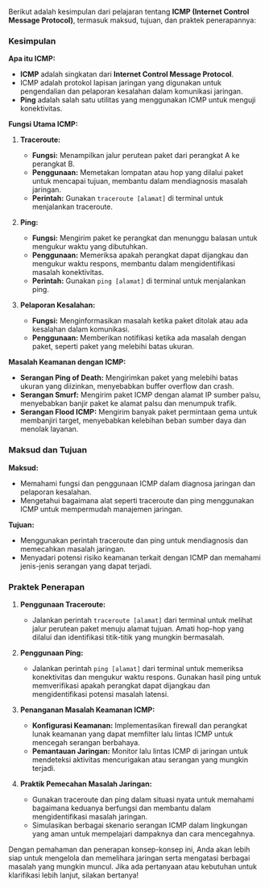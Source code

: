 Berikut adalah kesimpulan dari pelajaran tentang **ICMP (Internet Control Message Protocol)**, termasuk maksud, tujuan, dan praktek penerapannya:

### Kesimpulan

**Apa itu ICMP:**
- **ICMP** adalah singkatan dari **Internet Control Message Protocol**.
- ICMP adalah protokol lapisan jaringan yang digunakan untuk pengendalian dan pelaporan kesalahan dalam komunikasi jaringan.
- **Ping** adalah salah satu utilitas yang menggunakan ICMP untuk menguji konektivitas.

**Fungsi Utama ICMP:**
1. **Traceroute:**
   - **Fungsi:** Menampilkan jalur perutean paket dari perangkat A ke perangkat B.
   - **Penggunaan:** Memetakan lompatan atau hop yang dilalui paket untuk mencapai tujuan, membantu dalam mendiagnosis masalah jaringan.
   - **Perintah:** Gunakan `traceroute [alamat]` di terminal untuk menjalankan traceroute.

2. **Ping:**
   - **Fungsi:** Mengirim paket ke perangkat dan menunggu balasan untuk mengukur waktu yang dibutuhkan.
   - **Penggunaan:** Memeriksa apakah perangkat dapat dijangkau dan mengukur waktu respons, membantu dalam mengidentifikasi masalah konektivitas.
   - **Perintah:** Gunakan `ping [alamat]` di terminal untuk menjalankan ping.

3. **Pelaporan Kesalahan:**
   - **Fungsi:** Menginformasikan masalah ketika paket ditolak atau ada kesalahan dalam komunikasi.
   - **Penggunaan:** Memberikan notifikasi ketika ada masalah dengan paket, seperti paket yang melebihi batas ukuran.

**Masalah Keamanan dengan ICMP:**
- **Serangan Ping of Death:** Mengirimkan paket yang melebihi batas ukuran yang diizinkan, menyebabkan buffer overflow dan crash.
- **Serangan Smurf:** Mengirim paket ICMP dengan alamat IP sumber palsu, menyebabkan banjir paket ke alamat palsu dan menumpuk trafik.
- **Serangan Flood ICMP:** Mengirim banyak paket permintaan gema untuk membanjiri target, menyebabkan kelebihan beban sumber daya dan menolak layanan.

### Maksud dan Tujuan

**Maksud:**
- Memahami fungsi dan penggunaan ICMP dalam diagnosa jaringan dan pelaporan kesalahan.
- Mengetahui bagaimana alat seperti traceroute dan ping menggunakan ICMP untuk mempermudah manajemen jaringan.

**Tujuan:**
- Menggunakan perintah traceroute dan ping untuk mendiagnosis dan memecahkan masalah jaringan.
- Menyadari potensi risiko keamanan terkait dengan ICMP dan memahami jenis-jenis serangan yang dapat terjadi.

### Praktek Penerapan

1. **Penggunaan Traceroute:**
   - Jalankan perintah `traceroute [alamat]` dari terminal untuk melihat jalur perutean paket menuju alamat tujuan. Amati hop-hop yang dilalui dan identifikasi titik-titik yang mungkin bermasalah.

2. **Penggunaan Ping:**
   - Jalankan perintah `ping [alamat]` dari terminal untuk memeriksa konektivitas dan mengukur waktu respons. Gunakan hasil ping untuk memverifikasi apakah perangkat dapat dijangkau dan mengidentifikasi potensi masalah latensi.

3. **Penanganan Masalah Keamanan ICMP:**
   - **Konfigurasi Keamanan:** Implementasikan firewall dan perangkat lunak keamanan yang dapat memfilter lalu lintas ICMP untuk mencegah serangan berbahaya.
   - **Pemantauan Jaringan:** Monitor lalu lintas ICMP di jaringan untuk mendeteksi aktivitas mencurigakan atau serangan yang mungkin terjadi.

4. **Praktik Pemecahan Masalah Jaringan:**
   - Gunakan traceroute dan ping dalam situasi nyata untuk memahami bagaimana keduanya berfungsi dan membantu dalam mengidentifikasi masalah jaringan.
   - Simulasikan berbagai skenario serangan ICMP dalam lingkungan yang aman untuk mempelajari dampaknya dan cara mencegahnya.

Dengan pemahaman dan penerapan konsep-konsep ini, Anda akan lebih siap untuk mengelola dan memelihara jaringan serta mengatasi berbagai masalah yang mungkin muncul. Jika ada pertanyaan atau kebutuhan untuk klarifikasi lebih lanjut, silakan bertanya!